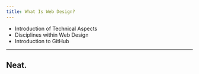 ```yaml
---
title: What Is Web Design?
---
```


- Introduction of Technical Aspects
- Disciplines within Web Design
- Introduction to GitHub

---

## Neat.